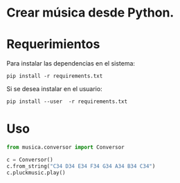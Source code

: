 # Crear música desde Python.

# Requerimientos 

Para instalar las dependencias en el sistema:

```
pip install -r requirements.txt
```

Si se desea instalar en el usuario:

```
pip install --user  -r requirements.txt
```

# Uso

```python
from musica.conversor import Conversor

c = Conversor()
c.from_string("C34 D34 E34 F34 G34 A34 B34 C34")
c.pluckmusic.play()
```
